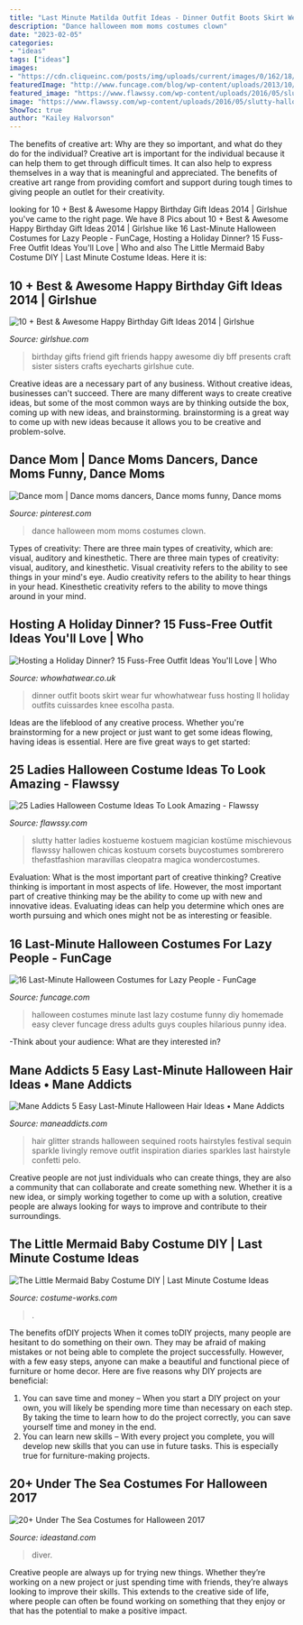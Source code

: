 ```yaml
---
title: "Last Minute Matilda Outfit Ideas - Dinner Outfit Boots Skirt Wear Fur Whowhatwear Fuss Hosting Ll Holiday Outfits Cuissardes Knee Escolha Pasta"
description: "Dance halloween mom moms costumes clown"
date: "2023-02-05"
categories:
- "ideas"
tags: ["ideas"]
images:
- "https://cdn.cliqueinc.com/posts/img/uploads/current/images/0/162/18/promo.original.700x0c.jpg"
featuredImage: "http://www.funcage.com/blog/wp-content/uploads/2013/10/16-Last-Minute-Halloween-Costumes-for-Lazy-People-001.jpg"
featured_image: "https://www.flawssy.com/wp-content/uploads/2016/05/slutty-halloween-costumes-Halloween-party-costume-ideas.jpg"
image: "https://www.flawssy.com/wp-content/uploads/2016/05/slutty-halloween-costumes-Halloween-party-costume-ideas.jpg"
ShowToc: true
author: "Kailey Halvorson"
---
```



The benefits of creative art: Why are they so important, and what do they do for the individual?
Creative art is important for the individual because it can help them to get through difficult times. It can also help to express themselves in a way that is meaningful and appreciated. The benefits of creative art range from providing comfort and support during tough times to giving people an outlet for their creativity.

	

		
looking for 10 + Best &amp; Awesome Happy Birthday Gift Ideas 2014 | Girlshue you've came to the right page. We have 8 Pics about 10 + Best &amp; Awesome Happy Birthday Gift Ideas 2014 | Girlshue like 16 Last-Minute Halloween Costumes for Lazy People - FunCage, Hosting a Holiday Dinner? 15 Fuss-Free Outfit Ideas You&#039;ll Love | Who and also The Little Mermaid Baby Costume DIY | Last Minute Costume Ideas. Here it is:
		
    
## 10 + Best &amp; Awesome Happy Birthday Gift Ideas 2014 | Girlshue

<img loading=lazy src="https://www.girlshue.com/wp-content/uploads/2014/03/10-Best-Awesome-Happy-Birthday-Gift-Ideas-2014-10.jpg" onerror="this.onerror=null;this.src='https://tse2.mm.bing.net/th?id=OIP.n_DiJLQ-0olNQNXXqweMYwHaJ3&amp;pid=15.1';" alt="10 + Best &amp; Awesome Happy Birthday Gift Ideas 2014 | Girlshue">

_Source: girlshue.com_

>birthday gifts friend gift friends happy awesome diy bff presents craft sister sisters crafts eyecharts girlshue cute. 

	

Creative ideas are a necessary part of any business. Without creative ideas, businesses can't succeed. There are many different ways to create creative ideas, but some of the most common ways are by thinking outside the box, coming up with new ideas, and brainstorming. brainstorming is a great way to come up with new ideas because it allows you to be creative and problem-solve.

    
## Dance Mom | Dance Moms Dancers, Dance Moms Funny, Dance Moms

<img loading=lazy src="https://i.pinimg.com/736x/89/19/8f/89198fde75493ed1acda07f5fe888fc9--halloween-costumes--clown-costumes.jpg" onerror="this.onerror=null;this.src='https://tse3.mm.bing.net/th?id=OIP.ouDGYjxD-HtyMSkuxusDDwHaJ4&amp;pid=15.1';" alt="Dance mom | Dance moms dancers, Dance moms funny, Dance moms">

_Source: pinterest.com_

>dance halloween mom moms costumes clown. 

	

Types of creativity: There are three main types of creativity, which are: visual, auditory and kinesthetic.
There are three main types of creativity: visual, auditory, and kinesthetic. Visual creativity refers to the ability to see things in your mind's eye. Audio creativity refers to the ability to hear things in your head. Kinesthetic creativity refers to the ability to move things around in your mind.

    
## Hosting A Holiday Dinner? 15 Fuss-Free Outfit Ideas You&#039;ll Love | Who

<img loading=lazy src="https://cdn.cliqueinc.com/posts/img/uploads/current/images/0/162/18/promo.original.700x0c.jpg" onerror="this.onerror=null;this.src='https://tse1.mm.bing.net/th?id=OIP.LQdplFwwVw85QYOZyPSJfAHaJ3&amp;pid=15.1';" alt="Hosting a Holiday Dinner? 15 Fuss-Free Outfit Ideas You&#039;ll Love | Who">

_Source: whowhatwear.co.uk_

>dinner outfit boots skirt wear fur whowhatwear fuss hosting ll holiday outfits cuissardes knee escolha pasta. 

	

Ideas are the lifeblood of any creative process. Whether you're brainstorming for a new project or just want to get some ideas flowing, having ideas is essential. Here are five great ways to get started: 

    
## 25 Ladies Halloween Costume Ideas To Look Amazing - Flawssy

<img loading=lazy src="https://www.flawssy.com/wp-content/uploads/2016/05/slutty-halloween-costumes-Halloween-party-costume-ideas.jpg" onerror="this.onerror=null;this.src='https://tse2.mm.bing.net/th?id=OIP.VVCkYU8iSCaCyBbt8heTYAHaRc&amp;pid=15.1';" alt="25 Ladies Halloween Costume Ideas To Look Amazing - Flawssy">

_Source: flawssy.com_

>slutty hatter ladies kostueme kostuem magician kostüme mischievous flawssy hallowen chicas kostuum corsets buycostumes sombrerero thefastfashion maravillas cleopatra magica wondercostumes. 

	

Evaluation: What is the most important part of creative thinking?
Creative thinking is important in most aspects of life. However, the most important part of creative thinking may be the ability to come up with new and innovative ideas. Evaluating ideas can help you determine which ones are worth pursuing and which ones might not be as interesting or feasible.

    
## 16 Last-Minute Halloween Costumes For Lazy People - FunCage

<img loading=lazy src="http://www.funcage.com/blog/wp-content/uploads/2013/10/16-Last-Minute-Halloween-Costumes-for-Lazy-People-001.jpg" onerror="this.onerror=null;this.src='https://tse4.mm.bing.net/th?id=OIP.D_MKW0F0UR-DU46wdw5JLwAAAA&amp;pid=15.1';" alt="16 Last-Minute Halloween Costumes for Lazy People - FunCage">

_Source: funcage.com_

>halloween costumes minute last lazy costume funny diy homemade easy clever funcage dress adults guys couples hilarious punny idea. 

	

-Think about your audience: What are they interested in?

    
## Mane Addicts 5 Easy Last-Minute Halloween Hair Ideas • Mane Addicts

<img loading=lazy src="https://maneaddicts.com/wp-content/uploads/2016/10/hair-confetti.jpg" onerror="this.onerror=null;this.src='https://tse4.mm.bing.net/th?id=OIP.UbjVc9_BvJg_imanPEyg_QHaLH&amp;pid=15.1';" alt="Mane Addicts 5 Easy Last-Minute Halloween Hair Ideas • Mane Addicts">

_Source: maneaddicts.com_

>hair glitter strands halloween sequined roots hairstyles festival sequin sparkle livingly remove outfit inspiration diaries sparkles last hairstyle confetti pelo. 

	

Creative people are not just individuals who can create things, they are also a community that can collaborate and create something new. Whether it is a new idea, or simply working together to come up with a solution, creative people are always looking for ways to improve and contribute to their surroundings.

    
## The Little Mermaid Baby Costume DIY | Last Minute Costume Ideas

<img loading=lazy src="https://photos.costume-works.com/full/the_little_mermaid7.jpg" onerror="this.onerror=null;this.src='https://tse4.mm.bing.net/th?id=OIP.S-49Jr89RQUphx-28GKGFQHaK7&amp;pid=15.1';" alt="The Little Mermaid Baby Costume DIY | Last Minute Costume Ideas">

_Source: costume-works.com_

>. 

	

The benefits ofDIY projects
When it comes toDIY projects, many people are hesitant to do something on their own. They may be afraid of making mistakes or not being able to complete the project successfully. However, with a few easy steps, anyone can make a beautiful and functional piece of furniture or home decor. Here are five reasons why DIY projects are beneficial: 
1. You can save time and money – When you start a DIY project on your own, you will likely be spending more time than necessary on each step. By taking the time to learn how to do the project correctly, you can save yourself time and money in the end. 
2. You can learn new skills – With every project you complete, you will develop new skills that you can use in future tasks. This is especially true for furniture-making projects.

    
## 20+ Under The Sea Costumes For Halloween 2017

<img loading=lazy src="https://ideastand.com/wp-content/uploads/2017/09/sea-costume-diy/10-under-the-sea-costumes-costume-diy.jpg" onerror="this.onerror=null;this.src='https://tse1.mm.bing.net/th?id=OIP.YdoLEkvVdULHs1CExL4A_wHaLJ&amp;pid=15.1';" alt="20+ Under The Sea Costumes for Halloween 2017">

_Source: ideastand.com_

>diver. 

	

Creative people are always up for trying new things. Whether they’re working on a new project or just spending time with friends, they’re always looking to improve their skills. This extends to the creative side of life, where people can often be found working on something that they enjoy or that has the potential to make a positive impact.

